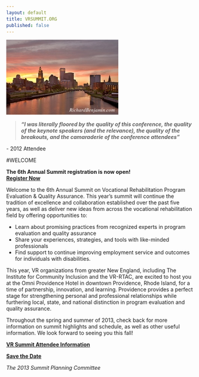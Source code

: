 ```yaml
---
layout: default
title: VRSUMMIT.ORG
published: false
---
```


<div id="jc_pic_right"><img src="/img/providence_skyline_jc.jpg" alt="providence skyline" />
<div id="jc_pull">
	<blockquote><em><b>“I was literally floored by the 
quality of this conference, 
the quality of the keynote 
speakers (and the relevance), 
the quality of the breakouts, 
and the camaraderie of the 
conference attendees”</b></em></blockquote>
<p>- 2012 Attendee</p>
</div>
	</div>



#WELCOME

<div class="alert alert-success" style="max-width:350px;"><p><strong>The 6th Annual Summit registration is now open!</strong> <br /><a class="btn btn-info" href="pages/20_reg.html"><strong>Register Now</strong></a></p>
</div>
Welcome to the 6th Annual Summit on Vocational Rehabilitation Program Evaluation & Quality Assurance. This year’s summit will continue the tradition of excellence and collaboration established over the past five years, as well as deliver new ideas from across the vocational rehabilitation field by offering opportunities to:

* Learn about promising practices from recognized experts in program evaluation and quality assurance
* Share your experiences, strategies, and tools with like-minded professionals
* Find support to continue improving employment service and outcomes for individuals with disabilities.

This year, VR organizations from greater New England, including The Institute for Community Inclusion and the VR-RTAC, are excited to host you at the Omni Providence Hotel in downtown Providence, Rhode Island, for a time of partnership, innovation, and learning. Providence provides a perfect stage for strengthening personal and professional relationships while furthering local, state, and national distinction in program evaluation and quality assurance.  

Throughout the spring and summer of 2013, check back for more information on summit highlights and schedule, as well as other useful information. We look forward to seeing you this fall!

<p><strong><a href="files/VRSummit6_attendee_info.pdf">VR Summit Attendee Information</a></strong></p>

**[Save the Date](Summit6_Save_the_Date.pdf)**

*The 2013 Summit Planning Committee*
